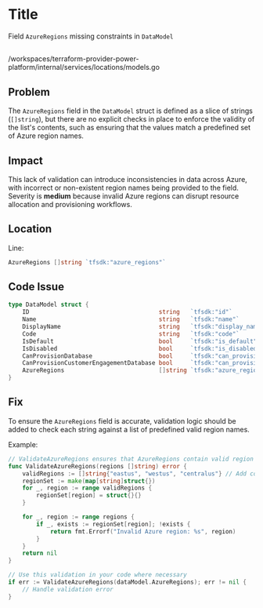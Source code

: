 # Title

Field `AzureRegions` missing constraints in `DataModel`

##

/workspaces/terraform-provider-power-platform/internal/services/locations/models.go

## Problem

The `AzureRegions` field in the `DataModel` struct is defined as a slice of strings (`[]string`), but there are no explicit checks in place to enforce the validity of the list's contents, such as ensuring that the values match a predefined set of Azure region names.

## Impact

This lack of validation can introduce inconsistencies in data across Azure, with incorrect or non-existent region names being provided to the field. Severity is **medium** because invalid Azure regions can disrupt resource allocation and provisioning workflows.

## Location

Line:
```go
AzureRegions []string `tfsdk:"azure_regions"`
```

## Code Issue

```go
type DataModel struct {
	ID                                     string   `tfsdk:"id"`
	Name                                   string   `tfsdk:"name"`
	DisplayName                            string   `tfsdk:"display_name"`
	Code                                   string   `tfsdk:"code"`
	IsDefault                              bool     `tfsdk:"is_default"`
	IsDisabled                             bool     `tfsdk:"is_disabled"`
	CanProvisionDatabase                   bool     `tfsdk:"can_provision_database"`
	CanProvisionCustomerEngagementDatabase bool     `tfsdk:"can_provision_customer_engagement_database"`
	AzureRegions                           []string `tfsdk:"azure_regions"`
}
```

## Fix

To ensure the `AzureRegions` field is accurate, validation logic should be added to check each string against a list of predefined valid region names.

Example:

```go
// ValidateAzureRegions ensures that AzureRegions contain valid region names.
func ValidateAzureRegions(regions []string) error {
    validRegions := []string{"eastus", "westus", "centralus"} // Add complete list of valid regions
    regionSet := make(map[string]struct{})
    for _, region := range validRegions {
        regionSet[region] = struct{}{}
    }

    for _, region := range regions {
        if _, exists := regionSet[region]; !exists {
            return fmt.Errorf("Invalid Azure region: %s", region)
        }
    }
    return nil
}

// Use this validation in your code where necessary
if err := ValidateAzureRegions(dataModel.AzureRegions); err != nil {
    // Handle validation error
}
```
